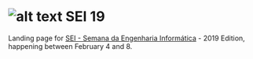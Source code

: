 [logo]: https://raw.githubusercontent.com/cesium/sei.landing.19/jc-tmp-landing/img/xs-logo.png

# ![alt text][logo] SEI 19

Landing page for [SEI - Semana da Engenharia Informática](http://seium.org) - 2019 Edition, happening between February 4 and 8.
